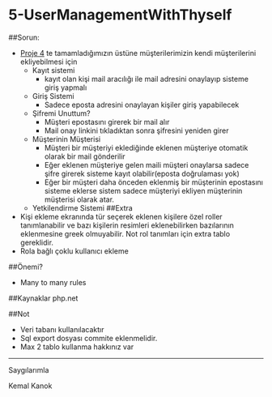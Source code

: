 # 5-UserManagementWithThyself
##Sorun:
- [Proje 4](https://github.com/100ProjedeSeniorWebDeveloper/4-User-Management-With-Avatars) te tamamladığımızın üstüne müşterilerimizin kendi müşterilerini ekliyebilmesi için
  - Kayıt sistemi
    - kayıt olan kişi mail aracılığı ile mail adresini onaylayıp sisteme giriş yapmalı
  - Giriş Sistemi
    - Sadece eposta adresini onaylayan kişiler giriş yapabilecek
  - Şifremi Unuttum?
    - Müşteri epostasını girerek bir mail alır
    - Mail onay linkini tıkladıktan sonra şifresini yeniden girer
  - Müşterinin Müşterisi
    - Müşteri bir müşteriyi eklediğinde eklenen müşteriye otomatik olarak bir mail gönderilir
    - Eğer eklenen müşteriye gelen maili müşteri onaylarsa sadece şifre girerek sisteme kayıt olabilir(eposta doğrulaması yok)
    - Eğer bir müşteri daha önceden eklenmiş bir müşterinin epostasını sisteme eklerse sistem sadece müşteriyi ekliyen müşterinin müşterisi olarak atar.
  - Yetkilendirme Sistemi
##Extra
- Kişi ekleme ekranında tür seçerek eklenen kişilere özel roller tanımlanabilir ve bazı kişilerin resimleri eklenebilirken bazılarının eklenmesine greek olmuyabilir. Not rol tanımları için extra tablo gereklidir.
- Rola bağlı çoklu kullanıcı ekleme

##Önemi?
- Many to many rules

##Kaynaklar
php.net

##Not
- Veri tabanı kullanılacaktır
- Sql export dosyası commite eklenmelidir.
- Max 2 tablo kullanma hakkınız var


----
Saygılarımla 

Kemal Kanok
